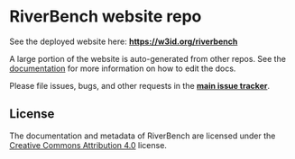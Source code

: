 # RiverBench website repo

See the deployed website here: **https://w3id.org/riverbench**

A large portion of the website is auto-generated from other repos. See the [documentation](https://w3id.org/riverbench/documentation/editing-docs) for more information on how to edit the docs.

Please file issues, bugs, and other requests in the **[main issue tracker](https://github.com/RiverBench/RiverBench/issues)**.

## License

The documentation and metadata of RiverBench are licensed under the [Creative Commons Attribution 4.0](https://creativecommons.org/licenses/by/4.0/) license.
